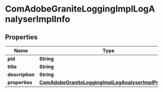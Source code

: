 
# ComAdobeGraniteLoggingImplLogAnalyserImplInfo

## Properties
Name | Type | Description | Notes
------------ | ------------- | ------------- | -------------
**pid** | **String** |  |  [optional]
**title** | **String** |  |  [optional]
**description** | **String** |  |  [optional]
**properties** | [**ComAdobeGraniteLoggingImplLogAnalyserImplProperties**](ComAdobeGraniteLoggingImplLogAnalyserImplProperties.md) |  |  [optional]



